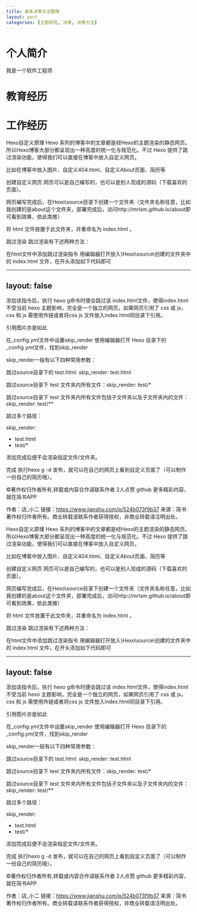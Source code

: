 ```yaml
---
title: 基本决策方法整理
layout: post
categories: [主题研究, 决策, 决策方法]
---
```


# 个人简介
我是一个软件工程师
# 教育经历
# 工作经历
Hexo自定义原理
Hexo 系列的博客中的文章都是经Hexo的主题渲染的静态网页。所以Hexo博客大部分都呈现出一种高度的统一化与规范化。不过 Hexo 提供了跳过渲染功能，使得我们可以直接在博客中放入自定义网页。

比如在博客中放入图片、自定义404.html、自定义About页面、简历等

创建自定义网页
网页可以是自己编写的，也可以是别人现成的源码（下载喜欢的页面）。

网页编写完成后，在Hexo\source目录下创建一个文件夹（文件夹名称任意，比如我创建的是about这个文件夹，部署完成后，访问http://mrlsm.github.io/about即可看到效果，依此类推）

将 html 文件放置于此文件夹，并重命名为 index.html 。

跳过渲染
跳过渲染有下述两种方法：

在html文件中添加跳过渲染指令
用编辑器打开放入\Hexo\source\创建的文件夹中的 index.html 文件，在开头添加如下代码即可

---
layout: false
---

添加该指令后，执行 hexo g命令时便会跳过该 index.html文件，使得index.html不受当前 hexo 主题影响，完全是一个独立的网页，如果网页引用了 css 或 js，css 和 js 需使用外链或者将css js 文件放入index.html同目录下引用。

引用图片亦是如此

在_config.yml文件中设置skip_render
使用编辑器打开 Hexo 目录下的_config.yml文件，找到skip_render

skip_render一般有以下四种常用参数：

跳过source目录下的 test.html: skip_render: test.html

跳过source目录下 test 文件夹内所有文件：skip_render: test/*

跳过source目录下 test 文件夹内所有文件包括子文件夹以及子文件夹内的文件：skip_render: test/**

跳过多个路径：

skip_render:
 - test.html
 - test/*

添加完成后便不会渲染指定文件/文件夹。

完成
执行hexo g -d 发布，就可以在自己的网页上看到自定义页面了（可以制作一份自己的简历哦）。

©著作权归作者所有,转载或内容合作请联系作者
2人点赞
github
更多精彩内容，就在简书APP


作者：店_小二
链接：https://www.jianshu.com/p/524b073f9b37
来源：简书
著作权归作者所有。商业转载请联系作者获得授权，非商业转载请注明出处。

Hexo自定义原理
Hexo 系列的博客中的文章都是经Hexo的主题渲染的静态网页。所以Hexo博客大部分都呈现出一种高度的统一化与规范化。不过 Hexo 提供了跳过渲染功能，使得我们可以直接在博客中放入自定义网页。

比如在博客中放入图片、自定义404.html、自定义About页面、简历等

创建自定义网页
网页可以是自己编写的，也可以是别人现成的源码（下载喜欢的页面）。

网页编写完成后，在Hexo\source目录下创建一个文件夹（文件夹名称任意，比如我创建的是about这个文件夹，部署完成后，访问http://mrlsm.github.io/about即可看到效果，依此类推）

将 html 文件放置于此文件夹，并重命名为 index.html 。

跳过渲染
跳过渲染有下述两种方法：

在html文件中添加跳过渲染指令
用编辑器打开放入\Hexo\source\创建的文件夹中的 index.html 文件，在开头添加如下代码即可

---
layout: false
---

添加该指令后，执行 hexo g命令时便会跳过该 index.html文件，使得index.html不受当前 hexo 主题影响，完全是一个独立的网页，如果网页引用了 css 或 js，css 和 js 需使用外链或者将css js 文件放入index.html同目录下引用。

引用图片亦是如此

在_config.yml文件中设置skip_render
使用编辑器打开 Hexo 目录下的_config.yml文件，找到skip_render

skip_render一般有以下四种常用参数：

跳过source目录下的 test.html: skip_render: test.html

跳过source目录下 test 文件夹内所有文件：skip_render: test/*

跳过source目录下 test 文件夹内所有文件包括子文件夹以及子文件夹内的文件：skip_render: test/**

跳过多个路径：

skip_render:
 - test.html
 - test/*

添加完成后便不会渲染指定文件/文件夹。

完成
执行hexo g -d 发布，就可以在自己的网页上看到自定义页面了（可以制作一份自己的简历哦）。

©著作权归作者所有,转载或内容合作请联系作者
2人点赞
github
更多精彩内容，就在简书APP


作者：店_小二
链接：https://www.jianshu.com/p/524b073f9b37
来源：简书
著作权归作者所有。商业转载请联系作者获得授权，非商业转载请注明出处。
